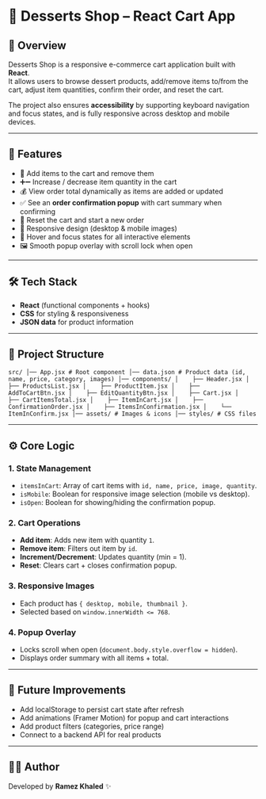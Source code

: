 # 🍰 Desserts Shop – React Cart App

## 📌 Overview

Desserts Shop is a responsive e-commerce cart application built with **React**.  
It allows users to browse dessert products, add/remove items to/from the cart, adjust item quantities, confirm their order, and reset the cart.

The project also ensures **accessibility** by supporting keyboard navigation and focus states, and is fully responsive across desktop and mobile devices.

---

## 🚀 Features

- 🛒 Add items to the cart and remove them
- ➕➖ Increase / decrease item quantity in the cart
- 💰 View order total dynamically as items are added or updated
- ✅ See an **order confirmation popup** with cart summary when confirming
- 🔄 Reset the cart and start a new order
- 📱 Responsive design (desktop & mobile images)
- 🎨 Hover and focus states for all interactive elements
- 🖼️ Smooth popup overlay with scroll lock when open

---

## 🛠️ Tech Stack

- **React** (functional components + hooks)
- **CSS** for styling & responsiveness
- **JSON data** for product information

---

## 📂 Project Structure

`src/
│── App.jsx # Root component │── data.json # Product data (id, name, price, category, images) │── components/
│    ├── Header.jsx
│    ├── ProductsList.jsx
│    ├── ProductItem.jsx
│    ├── AddToCartBtn.jsx
│    ├── EditQuantityBtn.jsx
│    ├── Cart.jsx
│    ├── CartItemsTotal.jsx
│    ├── ItemInCart.jsx
│    ├── ConfirmationOrder.jsx
│    ├── ItemsInConfirmation.jsx
│    └── ItemInConfirm.jsx
│── assets/ # Images & icons │── styles/ # CSS files`

---

## ⚙️ Core Logic

### 1. **State Management**

- `itemsInCart`: Array of cart items with `id, name, price, image, quantity`.
- `isMobile`: Boolean for responsive image selection (mobile vs desktop).
- `isOpen`: Boolean for showing/hiding the confirmation popup.

### 2. **Cart Operations**

- **Add item**: Adds new item with quantity `1`.
- **Remove item**: Filters out item by `id`.
- **Increment/Decrement**: Updates quantity (min = 1).
- **Reset**: Clears cart + closes confirmation popup.

### 3. **Responsive Images**

- Each product has `{ desktop, mobile, thumbnail }`.
- Selected based on `window.innerWidth <= 768`.

### 4. **Popup Overlay**

- Locks scroll when open (`document.body.style.overflow = hidden`).
- Displays order summary with all items + total.

---

## 🔮 Future Improvements

- Add localStorage to persist cart state after refresh
- Add animations (Framer Motion) for popup and cart interactions
- Add product filters (categories, price range)
- Connect to a backend API for real products

---

## 👨‍💻 Author

Developed by **Ramez Khaled** ✨
